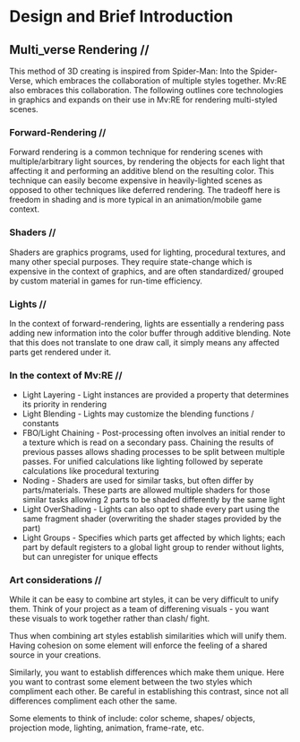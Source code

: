 # Design and Brief Introduction

## Multi_verse Rendering //
 This method of 3D creating is inspired from Spider-Man: Into the Spider-Verse, which embraces the collaboration of multiple styles together. Mv:RE also embraces this collaboration. The following outlines core technologies in graphics and expands on their use in Mv:RE for rendering multi-styled scenes.


### Forward-Rendering //
 Forward rendering is a common technique for rendering scenes with multiple/arbitrary light sources, by rendering the objects for each light that affecting it and performing an additive blend on the resulting color. This technique can easily become expensive in heavily-lighted scenes as opposed to other techniques like deferred rendering. The tradeoff here is freedom in shading and is more typical in an animation/mobile game context.

### Shaders //
 Shaders are graphics programs, used for lighting, procedural textures, and many other special purposes. They require state-change which is expensive in the context of graphics, and are often standardized/ grouped by custom material in games for run-time efficiency. 

### Lights //
 In the context of forward-rendering, lights are essentially a rendering pass adding new information into the color buffer through additive blending. Note that this does not translate to one draw call, it simply means any affected parts get rendered under it.

### In the context of Mv:RE //
 - Light Layering - Light instances are provided a property that determines its priority in rendering
 - Light Blending - Lights may customize the blending functions / constants
 - FBO/Light Chaining - Post-processing often involves an initial render to a texture which is read on a secondary pass. Chaining the results of previous passes allows shading processes to be split between multiple passes. For unified calculations like lighting followed by seperate calculations like procedural texturing
 - Noding - Shaders are used for similar tasks, but often differ by parts/materials. These parts are allowed multiple shaders for those similar tasks allowing 2 parts to be shaded differently by the same light
 - Light OverShading - Lights can also opt to shade every part using the same fragment shader (overwriting the shader stages provided by the part)
 - Light Groups - Specifies which parts get affected by which lights; each part by default registers to a global light group to render without lights, but can unregister for unique effects

### Art considerations //
 While it can be easy to combine art styles, it can be very difficult to unify them. Think of your project as a team of differening visuals - you want these visuals to work together rather than clash/ fight. 

 Thus when combining art styles establish similarities which will unify them. Having cohesion on some element will enforce the feeling of a shared source in your creations.

 Similarly, you want to establish differences which make them unique. Here you want to contrast some element between the two styles which compliment each other. Be careful in establishing this contrast, since not all differences compliment each other the same.

 Some elements to think of include: color scheme, shapes/ objects, projection mode, lighting, animation, frame-rate, etc.